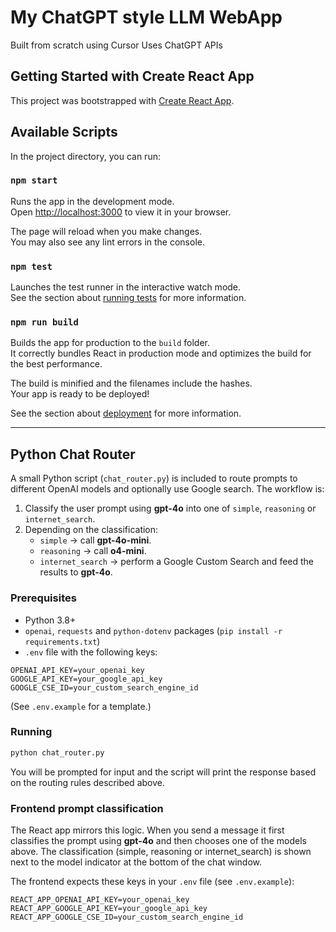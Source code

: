 # My ChatGPT style LLM WebApp

Built from scratch using Cursor
Uses ChatGPT APIs

## Getting Started with Create React App

This project was bootstrapped with [Create React App](https://github.com/facebook/create-react-app).

## Available Scripts

In the project directory, you can run:

### `npm start`

Runs the app in the development mode.\
Open [http://localhost:3000](http://localhost:3000) to view it in your browser.

The page will reload when you make changes.\
You may also see any lint errors in the console.

### `npm test`

Launches the test runner in the interactive watch mode.\
See the section about [running tests](https://facebook.github.io/create-react-app/docs/running-tests) for more information.

### `npm run build`

Builds the app for production to the `build` folder.\
It correctly bundles React in production mode and optimizes the build for the best performance.

The build is minified and the filenames include the hashes.\
Your app is ready to be deployed!

See the section about [deployment](https://facebook.github.io/create-react-app/docs/deployment) for more information.

---

## Python Chat Router

A small Python script (`chat_router.py`) is included to route prompts to different OpenAI models and optionally use Google search. The workflow is:

1. Classify the user prompt using **gpt-4o** into one of `simple`, `reasoning` or `internet_search`.
2. Depending on the classification:
   - `simple` &rarr; call **gpt-4o-mini**.
   - `reasoning` &rarr; call **o4-mini**.
   - `internet_search` &rarr; perform a Google Custom Search and feed the results to **gpt-4o**.

### Prerequisites

- Python 3.8+
- `openai`, `requests` and `python-dotenv` packages (`pip install -r requirements.txt`)
- `.env` file with the following keys:

```
OPENAI_API_KEY=your_openai_key
GOOGLE_API_KEY=your_google_api_key
GOOGLE_CSE_ID=your_custom_search_engine_id
```

(See `.env.example` for a template.)

### Running

```bash
python chat_router.py
```

You will be prompted for input and the script will print the response based on the routing rules described above.

### Frontend prompt classification

The React app mirrors this logic. When you send a message it first classifies
the prompt using **gpt-4o** and then chooses one of the models above. The
classification (simple, reasoning or internet_search) is shown next to the model
indicator at the bottom of the chat window.

The frontend expects these keys in your `.env` file (see `.env.example`):

```
REACT_APP_OPENAI_API_KEY=your_openai_key
REACT_APP_GOOGLE_API_KEY=your_google_api_key
REACT_APP_GOOGLE_CSE_ID=your_custom_search_engine_id
```
